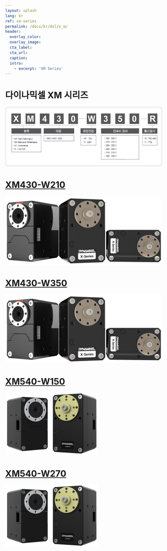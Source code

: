 ```yaml
---
layout: splash
lang: kr
ref: xm-series
permalink: /docs/kr/dxl/x_m/
header:
  overlay_color:
  overlay_image:
  cta_label:
  cta_url:
  caption:
  intro:
    - excerpt: 'XM Series'
---
```


# 다이나믹셀 XM 시리즈

![](/assets/images/dxl/x/dxl_x_productline_kr.png)

# [XM430-W210](#xm430-w210)

[![](/assets/images/dxl/x/x_series_product.png)](/docs/kr/dxl/x/xm430-w210/)

# [XM430-W350](#xm430-w350)

[![](/assets/images/dxl/x/x_series_product.png)](/docs/kr/dxl/x/xm430-w350/)

# [XM540-W150](#xm540-w150)

[![](/assets/images/dxl/x/x540-series_product.png)](/docs/kr/dxl/x/xm540-w150/)

# [XM540-W270](#xm540-w270)

[![](/assets/images/dxl/x/x540-series_product.png)](/docs/kr/dxl/x/xm540-w270/)
